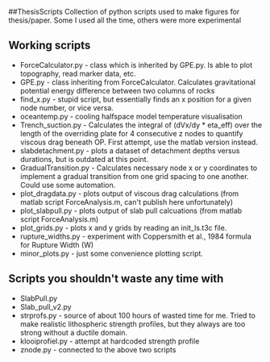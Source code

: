 ##ThesisScripts
Collection of python scripts used to make figures for thesis/paper.
Some I used all the time, others were more experimental

## Working scripts
* ForceCalculator.py - class which is inherited by GPE.py. Is able to plot topography, read marker data, etc.
* GPE.py - class inheriting from ForceCalculator. Calculates gravitational potential energy difference between two columns of rocks
* find_x.py - stupid script, but essentially finds an x position for a given node number, or vice versa.
* oceantemp.py - cooling halfspace model temperature visualisation
* Trench_suction.py - Calculates the integral of (dVx/dy * eta_eff) over the length of the overriding plate for 4 consecutive z nodes to quantify viscous drag beneath OP. First attempt, use the matlab version instead.
* slabdetachment.py - plots a dataset of detachment depths versus durations, but is outdated at this point.
* GradualTransition.py - Calculates necessary node x or y coordinates to implement a gradual transition from one grid spacing to one another. Could use some automation.
* plot_dragdata.py - plots output of viscous drag calculations (from matlab script ForceAnalysis.m, can't publish here unfortunately)
* plot_slabpull.py - plots output of slab pull calcuations (from matlab script ForceAnalysis.m)
* plot_grids.py - plots x and y grids by reading an init_ls.t3c file. 
* rupture_widths.py - experiment with Coppersmith et al., 1984 formula for Rupture Width (W)
* minor_plots.py - just some convenience plotting script. 

## Scripts you shouldn't waste any time with
* SlabPull.py 
* Slab_pull_v2.py
* strprofs.py - source of about 100 hours of wasted time for me. Tried to make realistic lithospheric strength profiles, but they always are too strong without a ductile domain. 
* klooiprofiel.py - attempt at hardcoded strength profile
* znode.py - connected to the above two scripts